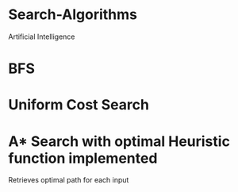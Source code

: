 # Search-Algorithms
Artificial Intelligence

# BFS
# Uniform Cost Search
# A* Search with optimal Heuristic function implemented 
Retrieves optimal path for each input
